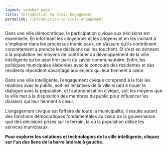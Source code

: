 ```yaml
---
layout: sidebar-page
title: Introduction to Civic Engagement
permalink: /introduction-to-civic-engagement
---
```

Dans une ville démocratique, la participation civique aux décisions est essentielle. En informant les citoyennes et les citoyens et en les incitant à s’impliquer dans les processus municipaux, on s’assure qu’ils contribuent concrètement à prendre les décisions qui les touchent. Et c’est en donnant à la population les moyens de contribuer au développement de la ville intelligente qu’on peut tirer parti du savoir communautaire. Enfin, les politiques municipales élaborées avec le concours des résidentes et des résidents répondent davantage aux enjeux qui leur tiennent à cœur.

Dans une ville intelligente, l’engagement civique comprend à la fois les relations avec le public, soit les initiatives de la ville visant à nouer le dialogue avec la population, et l’autonomisation civique, soit les moyens que la ville met à la disposition des membres du public pour influencer les dossiers qui leur tiennent à cœur.

L’engagement civique est l’affaire de toute la municipalité; il résulte autant des fonctions démocratiques fondamentales au cœur de la gouvernance que des décisions prises sur le terrain, là où la population utilise les services municipaux.

**Pour explorer les solutions et technologies de la ville intelligente, cliquez sur l’un des liens de la barre latérale à gauche.**
